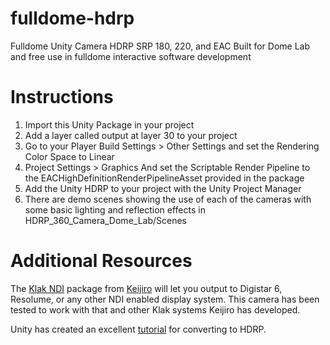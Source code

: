 # fulldome-hdrp
Fulldome Unity Camera HDRP SRP 180, 220, and EAC
Built for Dome Lab and free use in fulldome interactive software development

# Instructions
1. Import this Unity Package in your project
2. Add a layer called output at layer 30 to your project
3. Go to your Player Build Settings > Other Settings and set the Rendering Color Space to Linear
4. Project Settings > Graphics And set the Scriptable Render Pipeline to the EACHighDefinitionRenderPipelineAsset provided in the package
5. Add the Unity HDRP to your project with the Unity Project Manager
6. There are demo scenes showing the use of each of the cameras with some basic lighting and reflection effects in HDRP_360_Camera_Dome_Lab/Scenes

# Additional Resources
The [Klak NDI](https://github.com/keijiro/KlakNDI) package from [Keijiro](https://github.com/keijiro/) will let you output to Digistar 6, Resolume, or any other NDI enabled display system. This camera has been tested to work with that and other Klak systems Keijiro has developed.

Unity has created an excellent [tutorial](https://docs.unity3d.com/Packages/com.unity.render-pipelines.high-definition@6.7/manual/Upgrading-To-HDRP.html) for converting to HDRP.
